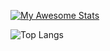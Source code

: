 [![My Awesome Stats](https://awesome-github-stats.azurewebsites.net/user-stats/IlhamApriansyah?cardType=github&theme=onedark)](https://git.io/awesome-stats-card)

![Top Langs](https://github-readme-stats.vercel.app/api/top-langs/?username=IlhamApriansyah&hide=scss,blade,java&theme=tokyonight)
